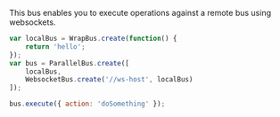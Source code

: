 This bus enables you to execute operations against a remote bus using websockets.

```javascript
var localBus = WrapBus.create(function() {
    return 'hello';
});
var bus = ParallelBus.create([
    localBus,
    WebsocketBus.create('//ws-host', localBus)
]);

bus.execute({ action: 'doSomething' });
```
